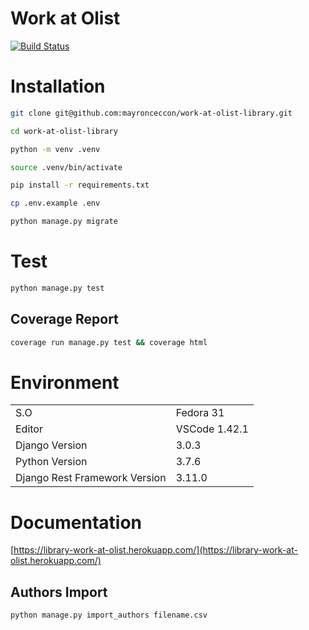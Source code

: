 # Work at Olist

[![Build Status](https://travis-ci.org/mayronceccon/work-at-olist-library.svg?branch=master)](https://travis-ci.org/mayronceccon/work-at-olist-library)

# Installation
```bash
git clone git@github.com:mayronceccon/work-at-olist-library.git

cd work-at-olist-library

python -m venv .venv

source .venv/bin/activate

pip install -r requirements.txt

cp .env.example .env

python manage.py migrate
```

# Test
```bash
python manage.py test
```

## Coverage Report
```bash
coverage run manage.py test && coverage html
```

# Environment
|   |   |
|---|---|
S.O|Fedora 31|
Editor|VSCode 1.42.1|
Django Version|3.0.3|
Python Version|3.7.6|
Django Rest Framework Version|3.11.0|

# Documentation

[https://library-work-at-olist.herokuapp.com/](https://library-work-at-olist.herokuapp.com/)

## Authors Import
```bash
python manage.py import_authors filename.csv
```
